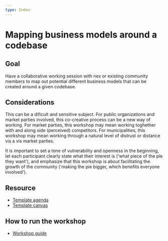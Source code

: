 ```yaml
---
type: Index
---
```


# Mapping business models around a codebase

## Goal

Have a collaborative working session with nex or existing community members to map out potential different business models that can be created around a given codebase.

## Considerations

This can be a dificult and sensitive subject. For public organizations and market parties involved, this co-creative process can be a new way of working. For market parties, this workshop may mean working toghether with and along side (perceived) competitors. For municipalities, this workshop may mean working through a natural level of distrust or distance vis a vis market parties. 

It is important to set a tone of vulnerability and openness in the beginning, let each participant clearly state what their interest is ('what piece of the pie they want'), and emphasize that this workshop is about facilitating the growth of the community ('making the pie bigger, which benefits everyone involved').

## Resource

* [Template agenda](agenda-template.md)
* [Template canvas](Mapping-business-models-canvas-template.pdf)
 
## How to run the workshop

* [Workshop guide](workshop-guide.md)
